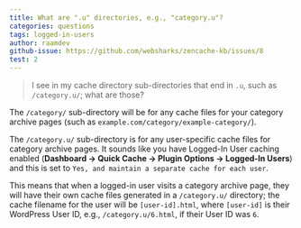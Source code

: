 ```yaml
---
title: What are ".u" directories, e.g., "category.u"?
categories: questions
tags: logged-in-users
author: raamdev
github-issue: https://github.com/websharks/zencache-kb/issues/8
test: 2
---
```


> I see in my cache directory sub-directories that end in `.u`, such as `/category.u/`; what are those?

The `/category/` sub-directory will be for any cache files for your category archive pages (such as `example.com/category/example-category/`). 

The `/category.u/` sub-directory is for any user-specific cache files for category archive pages. It sounds like you have Logged-In User caching enabled (**Dashboard → Quick Cache → Plugin Options → Logged-In Users**) and this is set to `Yes, and maintain a separate cache for each user`. 

This means that when a logged-in user visits a category archive page, they will have their own cache files generated in a `/category.u/` directory; the cache filename for the user will be `[user-id].html`, where `[user-id]` is their WordPress User ID, e.g., `/category.u/6.html`, if their User ID was `6`.
